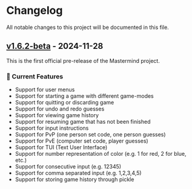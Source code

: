 # Changelog

All notable changes to this project will be documented in this file.

## [v1.6.2-beta](https://github.com/FlysonBot/Mastermind/releases/tag/v1.6.0-beta) - 2024-11-28

This is the first official pre-release of the Mastermind project.

### 🚀 Current Features

- Support for user menus
- Support for starting a game with different game-modes
- Support for quitting or discarding game
- Support for undo and redo guesses
- Support for viewing game history
- Support for resuming game that has not been finished
- Support for input instructions
- Support for PvP (one person set code, one person guesses)
- Support for PvE (computer set code, player guesses)
- Support for TUI (Text User Interface)
- Support for number representation of color (e.g. 1 for red, 2 for blue, etc.)
- Support for consecutive input (e.g. 12345)
- Support for comma separated input (e.g. 1,2,3,4,5)
- Support for storing game history through pickle
